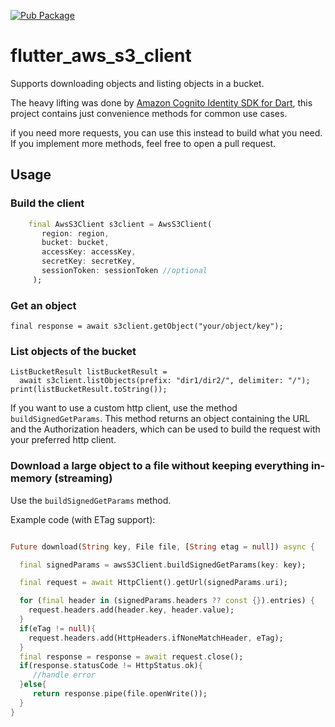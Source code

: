 [![Pub Package](https://img.shields.io/pub/v/flutter_aws_s3_client.svg)](https://pub.dartlang.org/packages/flutter_aws_s3_client)

# flutter_aws_s3_client

Supports downloading objects and listing objects in a bucket.

The heavy lifting was done by [Amazon Cognito Identity SDK for Dart](https://github.com/jonsaw/amazon-cognito-identity-dart),
this project contains just convenience methods for common use cases.

if you need more requests, you can use this instead to build what you need.
If you implement more methods, feel free to open a pull request.

## Usage

### Build the client

```dart
    final AwsS3Client s3client = AwsS3Client(
       region: region,
       bucket: bucket,
       accessKey: accessKey,
       secretKey: secretKey,
       sessionToken: sessionToken //optional
     );
```

### Get an object


    final response = await s3client.getObject("your/object/key"); 


### List objects of the bucket


    ListBucketResult listBucketResult =
      await s3client.listObjects(prefix: "dir1/dir2/", delimiter: "/");
    print(listBucketResult.toString());

If you want to use a custom http client, use the method `buildSignedGetParams`.
This method returns an object containing the URL and the Authorization headers, which can be 
used to build the request with your preferred http client.


### Download a large object to a file without keeping everything in-memory (streaming)

Use the `buildSignedGetParams` method.

Example code (with ETag support):

```dart

Future download(String key, File file, [String etag = null]) async {

  final signedParams = awsS3Client.buildSignedGetParams(key: key);

  final request = await HttpClient().getUrl(signedParams.uri);

  for (final header in (signedParams.headers ?? const {}).entries) {
    request.headers.add(header.key, header.value);
  }
  if(eTag != null){
    request.headers.add(HttpHeaders.ifNoneMatchHeader, eTag);
  }
  final response = response = await request.close();
  if(response.statusCode != HttpStatus.ok){
     //handle error  
  }else{
     return response.pipe(file.openWrite());
  }
}
```